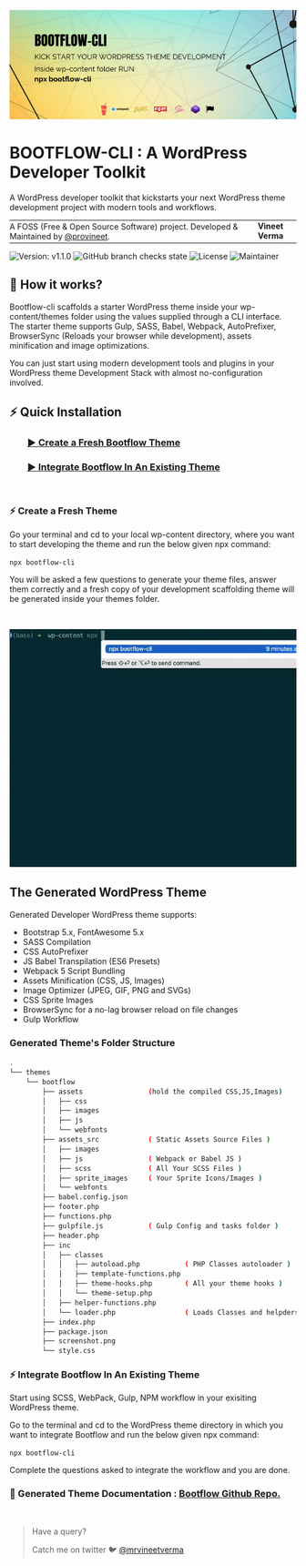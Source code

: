 ![WordPress Scaffolding Theme Generator](https://raw.githubusercontent.com/provineet/bootflow-cli/master/bootflow-cli.png)

# BOOTFLOW-CLI : A WordPress Developer Toolkit

A WordPress developer toolkit that kickstarts your next WordPress theme development project with modern tools and workflows.

<table width="100%">
    <tbody>
    <tr>
        <td style="margin: 0; padding: 0;">
            A FOSS (Free &amp; Open Source Software) project. Developed &amp; Maintained by <a href="https://github.com/provineet">@provineet</a>.
        </td>
        <td align="center">
            <strong>Vineet Verma</strong>
        </td>
    </tr>
</tbody></table>

![Version: v1.1.0](https://img.shields.io/npm/v/bootflow-cli?label=version&style=flat-square)
![GitHub branch checks state](https://img.shields.io/github/checks-status/provineet/bootflow-cli/1.0.0?style=flat-square)
![License](https://img.shields.io/npm/l/bootflow-cli)
![Maintainer](https://img.shields.io/badge/maintainer-%40provineet-blue?style=flat-square)
<br>

## 🚀 How it works?

Bootflow-cli scaffolds a starter WordPress theme inside your wp-content/themes folder using the values supplied through a CLI interface. The starter theme supports Gulp, SASS, Babel, Webpack, AutoPrefixer, BrowserSync (Reloads your browser while development), assets minification and image optimizations.

You can just start using modern development tools and plugins in your WordPress theme Development Stack with almost no-configuration involved.

## ⚡️ Quick Installation

### &nbsp; &nbsp; &nbsp; &nbsp; [▶️ Create a Fresh Bootflow Theme](#fresh)

### &nbsp; &nbsp; &nbsp; &nbsp; [▶️ Integrate Bootflow In An Existing Theme](#existing)

<br>

<a name="fresh"></a>

### ⚡️ Create a Fresh Theme

Go your terminal and cd to your local wp-content directory, where you want to start developing the theme and run the below given npx command:

`npx bootflow-cli`

You will be asked a few questions to generate your theme files, answer them correctly and a fresh copy of your development scaffolding theme will be generated inside your themes folder.

<br>

![Bootflow-cli installation](https://raw.githubusercontent.com/provineet/bootflow-cli/master/bootflow-cli-install.gif)

## The Generated WordPress Theme

Generated Developer WordPress theme supports:

-   Bootstrap 5.x, FontAwesome 5.x
-   SASS Compilation
-   CSS AutoPrefixer
-   JS Babel Transpilation (ES6 Presets)
-   Webpack 5 Script Bundling
-   Assets Minification (CSS, JS, Images)
-   Image Optimizer (JPEG, GIF, PNG and SVGs)
-   CSS Sprite Images
-   BrowserSync for a no-lag browser reload on file changes
-   Gulp Workflow

### Generated Theme's Folder Structure

```bash
.
└── themes
    └── bootflow
        ├── assets                (hold the compiled CSS,JS,Images)
        │   ├── css
        │   ├── images
        │   ├── js
        │   └── webfonts
        ├── assets_src            ( Static Assets Source Files )
        │   ├── images
        │   ├── js                ( Webpack or Babel JS )
        │   ├── scss              ( All Your SCSS Files )
        │   ├── sprite_images     ( Your Sprite Icons/Images )
        │   └── webfonts
        ├── babel.config.json
        ├── footer.php
        ├── functions.php
        ├── gulpfile.js           ( Gulp Config and tasks folder )
        ├── header.php
        ├── inc
        │   ├── classes
        │   │   ├── autoload.php           ( PHP Classes autoloader )
        │   │   ├── template-functions.php
        │   │   ├── theme-hooks.php        ( All your theme hooks )
        │   │   └── theme-setup.php
        │   ├── helper-functions.php
        │   └── loader.php                 ( Loads Classes and helpders )
        ├── index.php
        ├── package.json
        ├── screenshot.png
        └── style.css
```

<a name="existing"></a>

### ⚡️ Integrate Bootflow In An Existing Theme

Start using SCSS, WebPack, Gulp, NPM workflow in your exisiting WordPress theme.

Go to the terminal and cd to the WordPress theme directory in which you want to integrate Bootflow and run the below given npx command:

`npx bootflow-cli`

Complete the questions asked to integrate the workflow and you are done.

### 📖 Generated Theme Documentation : <a href="https://github.com/provineet/bootflow/">Bootflow Github Repo.</a>

<br>
<blockquote>
Have a query?

Catch me on twitter 🐦 <a href="https://twitter.com/mrvineetverma">@mrvineetverma</a>

</blockquote>
